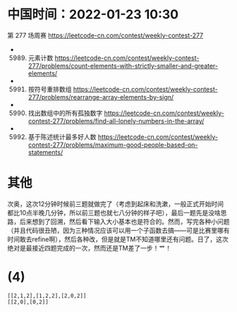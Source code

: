 
# 中国时间：2022-01-23 10:30

第 277 场周赛 https://leetcode-cn.com/contest/weekly-contest-277
- 5989. 元素计数 https://leetcode-cn.com/contest/weekly-contest-277/problems/count-elements-with-strictly-smaller-and-greater-elements/
- 5991. 按符号重排数组 https://leetcode-cn.com/contest/weekly-contest-277/problems/rearrange-array-elements-by-sign/
- 5990. 找出数组中的所有孤独数字 https://leetcode-cn.com/contest/weekly-contest-277/problems/find-all-lonely-numbers-in-the-array/
- 5992. 基于陈述统计最多好人数 https://leetcode-cn.com/contest/weekly-contest-277/problems/maximum-good-people-based-on-statements/

# 其他

次奥，这次12分钟时候前三题就做完了（考虑到起床和洗漱，一般正式开始时间都比10点半晚几分钟，所以前三题也就七八分钟的样子吧），最后一题先是没啥思路，后来想到了回溯，然后看下输入大小基本也是符合的。然而，写完各种小问题（并且代码很丑陋，因为三种情况应该可以用一个子函数去搞——可是比赛里哪有时间敢去refine啊），然后各种改，但是就是TM不知道哪里还有问题。日了，这次绝对是最接近四题完成的一次，然而还是TM差了一步！艹！

# (4)

```
[[2,1,2],[1,2,2],[2,0,2]]
[[2,0],[0,2]]
```
